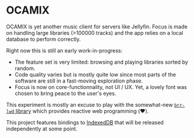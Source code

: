 # OCAMIX

OCAMIX is yet another music client for servers like Jellyfin. Focus is made on
handling large libraries (>100000 tracks) and the app relies on a local database
to perform correctly.

Right now this is still an early work-in-progress:

- The feature set is very limited: browsing and playing libraries sorted by
  random.
- Code quality varies but is mostly quite low since most parts of the software
  are still in a fast-moving exploration phase.
- Focus is now on core-functionnality, not UI / UX. Yet, a lovely font was
  chosen to bring peace to the user's eyes.

This experiment is mostly an excuse to play with the somewhat-new [`brr-lwd`
library](https://ocaml.org/p/brr-lwd/latest) which provides reactive web
programming (❤️).

This project features bindings to
[IndexedDB](https://developer.mozilla.org/en-US/docs/Web/API/IndexedDB_API) that
will be released independently at some point.
